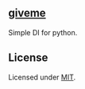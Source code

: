 ## [giveme](https://github.com/steinitzu/giveme)
Simple DI for python.

## License
Licensed under [MIT](https://choosealicense.com/licenses/mit/).
